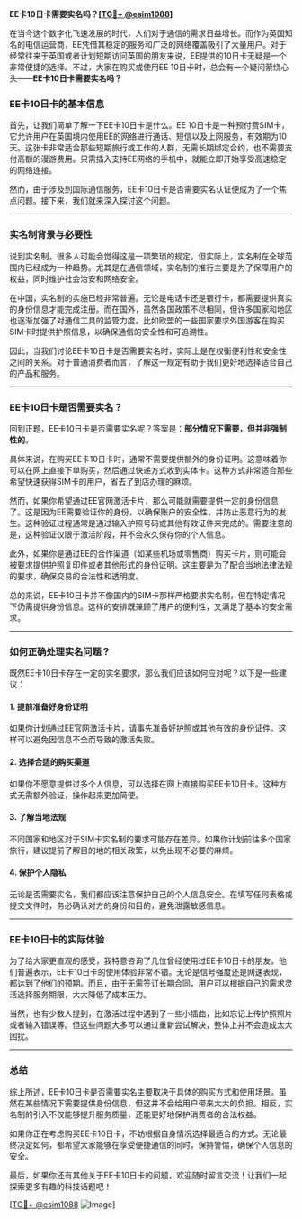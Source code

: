 **EE卡10日卡需要实名吗？[[TG💪+ @esim1088](https://t.me/s/esim1088)]**

在当今这个数字化飞速发展的时代，人们对于通信的需求日益增长。而作为英国知名的电信运营商，EE凭借其稳定的服务和广泛的网络覆盖吸引了大量用户。对于经常往来于英国或者计划短期访问英国的朋友来说，EE提供的10日卡无疑是一个非常便捷的选择。不过，大家在购买或使用EE 10日卡时，总会有一个疑问萦绕心头——**EE卡10日卡需要实名吗？**

### EE卡10日卡的基本信息

首先，让我们简单了解一下EE卡10日卡是什么。EE 10日卡是一种预付费SIM卡，它允许用户在英国境内使用EE的网络进行通话、短信以及上网服务，有效期为10天。这张卡非常适合那些短期旅行或工作的人群，无需长期绑定合约，也不需要支付高额的漫游费用。只需插入支持EE网络的手机中，就能立即开始享受高速稳定的网络连接。

然而，由于涉及到国际通信服务，EE卡10日卡是否需要实名认证便成为了一个焦点问题。接下来，我们就来深入探讨这个问题。

---

### 实名制背景与必要性

说到实名制，很多人可能会觉得这是一项繁琐的规定。但实际上，实名制在全球范围内已经成为一种趋势。尤其是在通信领域，实名制的推行主要是为了保障用户的权益，同时维护社会治安和网络安全。

在中国，实名制的实施已经非常普遍。无论是电话卡还是银行卡，都需要提供真实的身份信息才能完成注册。而在国外，虽然各国政策不尽相同，但许多国家和地区也逐渐加强了对通信工具的监管力度。比如欧盟的一些国家要求外国游客在购买SIM卡时提供护照信息，以确保通信的安全性和可追溯性。

因此，当我们讨论EE卡10日卡是否需要实名时，实际上是在权衡便利性和安全性之间的关系。对于普通消费者而言，了解这一规定有助于我们更好地选择适合自己的产品和服务。

---

### EE卡10日卡是否需要实名？

回到正题，EE卡10日卡是否需要实名呢？答案是：**部分情况下需要，但并非强制性的**。

具体来说，在购买EE卡10日卡时，通常不需要提供额外的身份证明。这意味着你可以在网上直接下单购买，然后通过快递方式收到实体卡。这种方式非常适合那些希望快速获得SIM卡的用户，省去了到店办理的麻烦。

然而，如果你希望通过EE官网激活卡片，那么可能就需要提供一定的身份信息了。这是因为EE需要验证你的身份，以确保账户的安全性，并防止恶意行为的发生。这种验证过程通常是通过输入护照号码或其他有效证件来完成的。需要注意的是，这种验证仅限于激活阶段，并不会永久保存你的个人信息。

此外，如果你是通过EE的合作渠道（如某些机场或零售商）购买卡片，则可能会被要求提供护照复印件或者其他形式的身份证明。这主要是为了配合当地法律法规的要求，确保交易的合法性和透明度。

总的来说，EE卡10日卡并不像国内的SIM卡那样严格要求实名制，但在特定情况下仍需提供身份信息。这样的安排既兼顾了用户的便利性，又满足了基本的安全需求。

---

### 如何正确处理实名问题？

既然EE卡10日卡存在一定的实名要求，那么我们应该如何应对呢？以下是一些建议：

#### 1. **提前准备好身份证明**
如果你计划通过EE官网激活卡片，请事先准备好护照或其他有效的身份证件。这样可以避免因信息不全而导致的激活失败。

#### 2. **选择合适的购买渠道**
如果你不愿意提供过多个人信息，可以选择在网上直接购买EE卡10日卡。这种方式无需额外验证，操作起来更加简便。

#### 3. **了解当地法规**
不同国家和地区对于SIM卡实名制的要求可能存在差异。如果你计划前往多个国家旅行，建议提前了解目的地的相关政策，以免出现不必要的麻烦。

#### 4. **保护个人隐私**
无论是否需要实名，我们都应该注意保护自己的个人信息安全。在填写任何表格或提交文件时，务必确认对方的身份和目的，避免泄露敏感信息。

---

### EE卡10日卡的实际体验

为了给大家更直观的感受，我特意咨询了几位曾经使用过EE卡10日卡的朋友。他们普遍表示，EE卡10日卡的使用体验非常不错。无论是信号强度还是网速表现，都达到了他们的预期。而且，由于无需签订长期合同，用户可以根据自己的需求灵活选择服务期限，大大降低了成本压力。

当然，也有少数人提到，在激活过程中遇到了一些小插曲，比如忘记上传护照照片或者输入错误等。但这些问题大多可以通过重新尝试解决，整体上并不会造成太大困扰。

---

### 总结

综上所述，EE卡10日卡是否需要实名主要取决于具体的购买方式和使用场景。虽然在某些情况下需要提供身份信息，但这并不会给用户带来太大的负担。相反，实名制的引入不仅能够提升服务质量，还能更好地保护消费者的合法权益。

如果你正在考虑购买EE卡10日卡，不妨根据自身情况选择最适合的方式。无论最终决定如何，都希望大家能够在享受便捷通信的同时，保持警惕，确保个人信息的安全。

最后，如果你还有其他关于EE卡10日卡的问题，欢迎随时留言交流！让我们一起探索更多有趣的科技话题吧！

[[TG💪+ @esim1088](https://t.me/s/esim1088) ![Image](https://i.postimg.cc/4NQfJmqS/Snipaste-2025-05-13-00-14-12.png)]